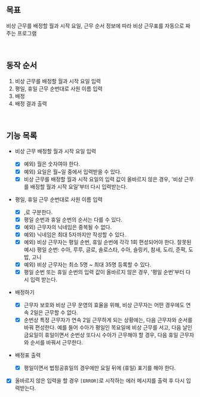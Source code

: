 ## 목표

비상 근무를 배정할 월과 시작 요일, 근무 순서 정보에 따라 비상 근무표를 자동으로 짜주는 프로그램

<br/>

## 동작 순서

1. 비상 근무를 배정할 월과 시작 요일 입력
2. 평일, 휴일 근무 순번대로 사원 이름 입력
3. 배정
4. 배정 결과 출력

<br/>

## 기능 목록

- 비상 근무 배정할 월과 시작 요일 입력

  - [x] 예외) 월은 숫자여야 한다.
  - [x] 예외) 요일은 월~일 중에서 입력받을 수 있다.
  - [x] 비상 근무를 배정할 월과 시작 요일의 입력 값이 올바르지 않은 경우, '비상 근무를 배정할 월과 시작 요일'부터 다시 입력받는다.

- 평일, 휴일 근무 순번대로 사원 이름 입력

  - [x] ,로 구분한다.
  - [x] 평일 순번과 휴일 순번의 순서는 다를 수 있다.
  - [x] 예외) 근무자의 닉네임은 중복될 수 없다.
  - [x] 예외) 닉네임은 최대 5자까지만 작성할 수 있다.
  - [x] 예외) 비상 근무자는 평일 순번, 휴일 순번에 각각 1회 편성되어야 한다.
        잘못된 예시) 평일 순번: 수아, 루루, 글로, 솔로스타, 수아, 슬링키, 참새, 도리, 준팍, 도밥, 고니
  - [x] 예외) 비상 근무자는 최소 5명 ~ 최대 35명 등록할 수 있다.
  - [x] 평일 순번 또는 휴일 순번의 입력 값이 올바르지 않은 경우, '평일 순번'부터 다시 입력 받는다.

- 배정하기

  - [x] 근무자 보호와 비상 근무 운영의 효율을 위해, 비상 근무자는 어떤 경우에도 연속 2일은 근무할 수 없다.
  - [x] 순번상 특정 근무자가 연속 2일 근무하게 되는 상황에는, 다음 근무자와 순서를 바꿔 편성한다.
        예를 들어 수아가 평일인 목요일에 비상 근무를 서고, 다음 날인 금요일이 휴일이면서 순번상 또다시 수아가 근무해야 할 경우, 다음 휴일 근무자와 순서를 바꿔서 근무한다.

- 배정표 출력

  - [x] 평일이면서 법정공휴일의 경우에만 요일 뒤에 (휴일) 표기를 해야 한다.

- [x] 올바르지 않은 입력을 할 경우 `[ERROR]`로 시작하는 에러 메시지를 출력 후 다시 입력받는다.

